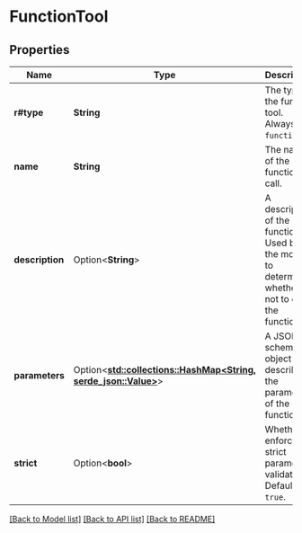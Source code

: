 # FunctionTool

## Properties

Name | Type | Description | Notes
------------ | ------------- | ------------- | -------------
**r#type** | **String** | The type of the function tool. Always `function`. | 
**name** | **String** | The name of the function to call. | 
**description** | Option<**String**> | A description of the function. Used by the model to determine whether or not to call the function. | [optional]
**parameters** | Option<[**std::collections::HashMap<String, serde_json::Value>**](serde_json::Value.md)> | A JSON schema object describing the parameters of the function. | 
**strict** | Option<**bool**> | Whether to enforce strict parameter validation. Default `true`. | 

[[Back to Model list]](../README.md#documentation-for-models) [[Back to API list]](../README.md#documentation-for-api-endpoints) [[Back to README]](../README.md)


